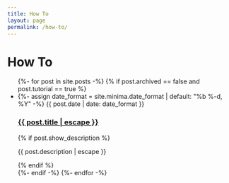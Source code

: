 ```yaml
---
title: How To
layout: page
permalink: /how-to/
---
```


# How To

<div class="text-center mt-4 mb-20">

  <ul class="list-none pl-0 mb-8">
    {%- for post in site.posts -%}
    {% if post.archived == false and post.tutorial == true %}
    <li class="info-box m-2 p-2">
      {%- assign date_format = site.minima.date_format | default: "%b %-d, %Y" -%}
      <span class="text-xs">{{ post.date | date: date_format }}</span>
      <h3>
        <a href="{{ post.url | relative_url }}">
          {{ post.title | escape }}
        </a>
      </h3>
      {% if post.show_description %}
        <div>
          <p>
            {{ post.description | escape }}
          </p>
        </div>
      {% endif %}
    </li>
    {%- endif -%}
    {%- endfor -%}
  </ul>

</div>
